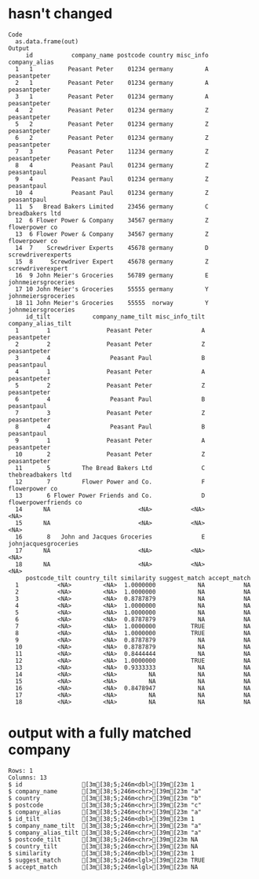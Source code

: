 # hasn't changed

    Code
      as.data.frame(out)
    Output
         id           company_name postcode country misc_info       company_alias
      1   1          Peasant Peter    01234 germany         A        peasantpeter
      2   1          Peasant Peter    01234 germany         A        peasantpeter
      3   1          Peasant Peter    01234 germany         A        peasantpeter
      4   2          Peasant Peter    01234 germany         Z        peasantpeter
      5   2          Peasant Peter    01234 germany         Z        peasantpeter
      6   2          Peasant Peter    01234 germany         Z        peasantpeter
      7   3          Peasant Peter    11234 germany         Z        peasantpeter
      8   4           Peasant Paul    01234 germany         Z         peasantpaul
      9   4           Peasant Paul    01234 germany         Z         peasantpaul
      10  4           Peasant Paul    01234 germany         Z         peasantpaul
      11  5   Bread Bakers Limited    23456 germany         C     breadbakers ltd
      12  6 Flower Power & Company    34567 germany         Z      flowerpower co
      13  6 Flower Power & Company    34567 germany         Z      flowerpower co
      14  7    Screwdriver Experts    45678 germany         D  screwdriverexperts
      15  8     Screwdriver Expert    45678 germany         Z   screwdriverexpert
      16  9 John Meier's Groceries    56789 germany         E johnmeiersgroceries
      17 10 John Meier's Groceries    55555 germany         Y johnmeiersgroceries
      18 11 John Meier's Groceries    55555  norway         Y johnmeiersgroceries
         id_tilt            company_name_tilt misc_info_tilt    company_alias_tilt
      1        1                Peasant Peter              A          peasantpeter
      2        2                Peasant Peter              Z          peasantpeter
      3        4                 Peasant Paul              B           peasantpaul
      4        1                Peasant Peter              A          peasantpeter
      5        2                Peasant Peter              Z          peasantpeter
      6        4                 Peasant Paul              B           peasantpaul
      7        3                Peasant Peter              Z          peasantpeter
      8        4                 Peasant Paul              B           peasantpaul
      9        1                Peasant Peter              A          peasantpeter
      10       2                Peasant Peter              Z          peasantpeter
      11       5         The Bread Bakers Ltd              C    thebreadbakers ltd
      12       7         Flower Power and Co.              F        flowerpower co
      13       6 Flower Power Friends and Co.              D flowerpowerfriends co
      14      NA                         <NA>           <NA>                  <NA>
      15      NA                         <NA>           <NA>                  <NA>
      16       8   John and Jacques Groceries              E  johnjacquesgroceries
      17      NA                         <NA>           <NA>                  <NA>
      18      NA                         <NA>           <NA>                  <NA>
         postcode_tilt country_tilt similarity suggest_match accept_match
      1           <NA>         <NA>  1.0000000            NA           NA
      2           <NA>         <NA>  1.0000000            NA           NA
      3           <NA>         <NA>  0.8787879            NA           NA
      4           <NA>         <NA>  1.0000000            NA           NA
      5           <NA>         <NA>  1.0000000            NA           NA
      6           <NA>         <NA>  0.8787879            NA           NA
      7           <NA>         <NA>  1.0000000          TRUE           NA
      8           <NA>         <NA>  1.0000000          TRUE           NA
      9           <NA>         <NA>  0.8787879            NA           NA
      10          <NA>         <NA>  0.8787879            NA           NA
      11          <NA>         <NA>  0.8444444            NA           NA
      12          <NA>         <NA>  1.0000000          TRUE           NA
      13          <NA>         <NA>  0.9333333            NA           NA
      14          <NA>         <NA>         NA            NA           NA
      15          <NA>         <NA>         NA            NA           NA
      16          <NA>         <NA>  0.8478947            NA           NA
      17          <NA>         <NA>         NA            NA           NA
      18          <NA>         <NA>         NA            NA           NA

# output with a fully matched company

    Rows: 1
    Columns: 13
    $ id                 [3m[38;5;246m<dbl>[39m[23m 1
    $ company_name       [3m[38;5;246m<chr>[39m[23m "a"
    $ country            [3m[38;5;246m<chr>[39m[23m "b"
    $ postcode           [3m[38;5;246m<chr>[39m[23m "c"
    $ company_alias      [3m[38;5;246m<chr>[39m[23m "a"
    $ id_tilt            [3m[38;5;246m<dbl>[39m[23m 1
    $ company_name_tilt  [3m[38;5;246m<chr>[39m[23m "a"
    $ company_alias_tilt [3m[38;5;246m<chr>[39m[23m "a"
    $ postcode_tilt      [3m[38;5;246m<chr>[39m[23m NA
    $ country_tilt       [3m[38;5;246m<chr>[39m[23m NA
    $ similarity         [3m[38;5;246m<dbl>[39m[23m 1
    $ suggest_match      [3m[38;5;246m<lgl>[39m[23m TRUE
    $ accept_match       [3m[38;5;246m<lgl>[39m[23m NA

